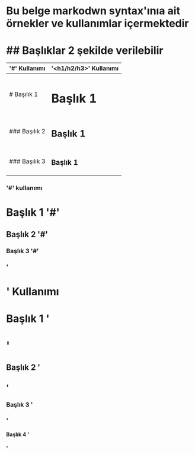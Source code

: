 <h1>Bu belge markodwn syntax'ınıa ait örnekler ve kullanımlar içermektedir<h1>
## Başlıklar 2 şekilde verilebilir  

  
| '#' Kullanımı | '<h1/h2/h3>' Kullanımı |
| ----------- | --------- |
| # Başılık 1 | <h1> Başlık 1 |
| ### Başılık 2 | <h2> Başlık 1 |
| ### Başılık 3 | <h3> Başlık 1 |
  
###  '#' kullanımı  
# Başlık 1 '#'
## Başlık 2 '#'
### Başlık 3 '#'
<h3>'<h1/h2/h3>' Kullanımı </h3>
<h1>Başlık 1 '<h1>'</h1>
<h2>Başlık 2 '<h2>'</h2>
<h3>Başlık 3 '<h3>'</h3>
<h4>Başlık 4 '<h4>'</h4>
